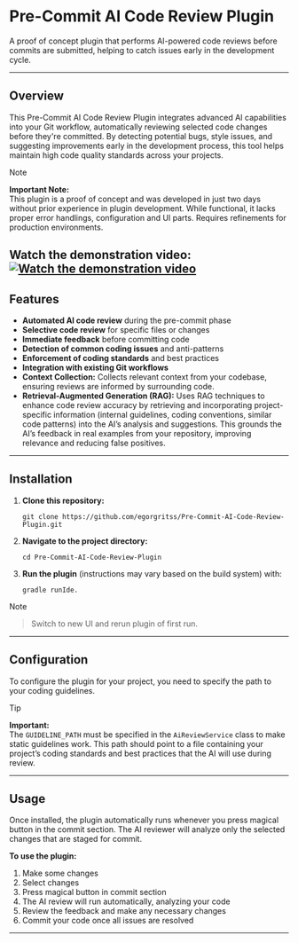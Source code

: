 # Pre-Commit AI Code Review Plugin

A proof of concept plugin that performs AI-powered code reviews before commits are submitted, helping to catch issues early in the development cycle.

---

## Overview

This Pre-Commit AI Code Review Plugin integrates advanced AI capabilities into your Git workflow, automatically reviewing selected code changes before they're committed. By detecting potential bugs, style issues, and suggesting improvements early in the development process, this tool helps maintain high code quality standards across your projects.

> [!NOTE]
> **Important Note:**  
> This plugin is a proof of concept and was developed in just two days without prior experience in plugin development.
> While functional, it lacks proper error handlings, configuration and UI parts. Requires refinements for production environments.

Watch the demonstration video: 
[![Watch the demonstration video](https://img.youtube.com/vi/GaJRW9n1KS4/maxresdefault.jpg)](https://youtu.be/GaJRW9n1KS4)
---

## Features

- **Automated AI code review** during the pre-commit phase
- **Selective code review** for specific files or changes
- **Immediate feedback** before committing code
- **Detection of common coding issues** and anti-patterns
- **Enforcement of coding standards** and best practices
- **Integration with existing Git workflows**
- **Context Collection:** Collects relevant context from your codebase, ensuring reviews are informed by surrounding code.
- **Retrieval-Augmented Generation (RAG):** Uses RAG techniques to enhance code review accuracy by retrieving and incorporating project-specific information (internal guidelines, coding conventions, similar code patterns) into the AI’s analysis and suggestions. This grounds the AI’s feedback in real examples from your repository, improving relevance and reducing false positives.

---

## Installation

1. **Clone this repository:**
    ```
    git clone https://github.com/egorgritss/Pre-Commit-AI-Code-Review-Plugin.git
    ```

2. **Navigate to the project directory:**
    ```
    cd Pre-Commit-AI-Code-Review-Plugin
    ```

3. **Run the plugin** (instructions may vary based on the build system) with:
   ```
   gradle runIde.
   ```
> [!NOTE]
> > Switch to new UI and rerun plugin of first run.   

---

## Configuration

To configure the plugin for your project, you need to specify the path to your coding guidelines.

> [!TIP]
> **Important:**  
> The `GUIDELINE_PATH` must be specified in the `AiReviewService` class to make static guidelines work. This path should point to a file containing your project’s coding standards and best practices that the AI will use during review.

---

## Usage

Once installed, the plugin automatically runs whenever you press magical button in the commit section. The AI reviewer will analyze only the selected changes that are staged for commit.

**To use the plugin:**

1. Make some changes
2. Select changes
3. Press magical button in commit section
4. The AI review will run automatically, analyzing your code
5. Review the feedback and make any necessary changes
6. Commit your code once all issues are resolved

---



